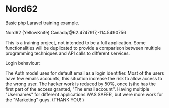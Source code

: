 # Nord62
Basic php Laravel training example.  

Nord62 (YellowKnife) Canada/@62.4747917,-114.5490756

This is a training project, not intended to be a full application. Some functionalities will be duplicated to provide a comparison between multiple programming techniques and API calls to different services.

Login behaviour:

The Auth model uses for default email as a login identifier. Most of the users have few emails accounts, this situation increase the risk to allow access to the wrong user.
The hacker work is reduced by 50%, once (s)he has the first part of the access granted, "The email account". 
Having multiple "Usernames" for different applications WAS SAFER, but were more work for the "Marketing" guys. (THANK YOU! )

